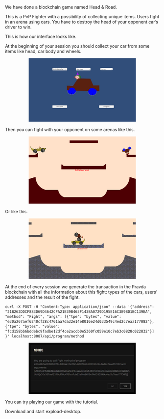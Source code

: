 We have done a blockchain game named Head & Road.

This is a PvP Fighter with a possibility of collecting unique items. Users fight in an arena using cars. You have to destroy the head of your opponent car’s driver to win.

This is how our interface looks like.

At the beginning of your session you should collect your car from some items like head, car body and wheels.
<p align="center">
  <img src="Enter.jpg" width="350" title="Create your car.">
</p>

Then you can fight with your opponent on some arenas like this.

<p align="center">
  <img src="Fight1.png" width="350" title="First fight.">
</p>

Or like this.
<p align="center">
  <img src="Fight2.jpg" width="350" title="Second fight.">
</p>

At the end of every session we generate the transaction in the Pravda blockchain with all the information about this fight: types of the cars, users’ addresses and the result of the fight.

```
curl -X POST -H "Content-Type: application/json" --data '{"address": "21B262DDCF883D69D4642CFA21E39B463F143BA0729D195E16C3E9BD1BC139EA", "method": "Fight", "args": [{"tpe": "bytes", "value": "e30a267aef6240cf28c4761aa7da32e14e8016e24d033549c4ed2c7eaa177082"}, {"tpe": "bytes", "value": "fcd158bb6bddebc9fadbe12df4ce2accb0e5360fc059e10c7eb3c0828c022832"}] }' localhost:8087/api/program/method
```

<p align="center">
  <img src="Transaction.jpg" width="350" title="Transaction.">
</p>



You can try playing our game with the tutorial.

Download and start expload-desktop.
